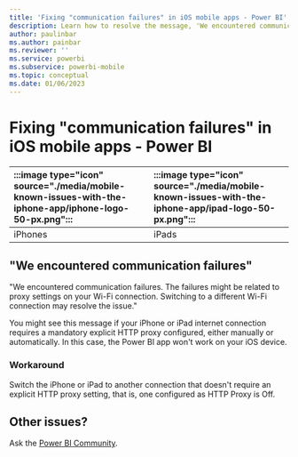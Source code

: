 ```yaml
---
title: 'Fixing "communication failures" in iOS mobile apps - Power BI'
description: Learn how to resolve the message, 'We encountered communication failures. The failures might be related to proxy settings on your Wi-Fi connection.'
author: paulinbar
ms.author: painbar
ms.reviewer: ''
ms.service: powerbi
ms.subservice: powerbi-mobile
ms.topic: conceptual
ms.date: 01/06/2023
---
```


# Fixing "communication failures" in iOS mobile apps - Power BI

| :::image type="icon" source="./media/mobile-known-issues-with-the-iphone-app/iphone-logo-50-px.png"::: | :::image type="icon" source="./media/mobile-known-issues-with-the-iphone-app/ipad-logo-50-px.png"::: |
|:--- |:--- |
| iPhones |iPads |

## "We encountered communication failures"

"We encountered communication failures. The failures might be related to proxy settings on your Wi-Fi connection. Switching to a different Wi-Fi connection may resolve the issue."

You might see this message if your iPhone or iPad internet connection requires a mandatory explicit HTTP proxy configured, either manually or automatically. In this case, the Power BI app won't work on your iOS device.

### Workaround

Switch the iPhone or iPad to another connection that doesn't require an explicit HTTP proxy setting, that is, one configured as HTTP Proxy is Off.

## Other issues?

Ask the [Power BI Community](https://community.powerbi.com/).

